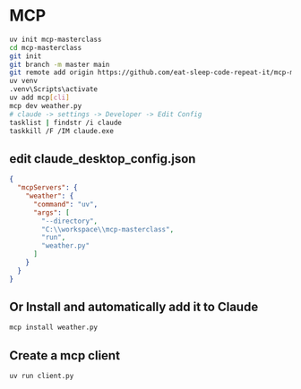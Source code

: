 # MCP

```bash
uv init mcp-masterclass
cd mcp-masterclass
git init
git branch -m master main
git remote add origin https://github.com/eat-sleep-code-repeat-it/mcp-masterclass.git
uv venv
.venv\Scripts\activate
uv add mcp[cli]
mcp dev weather.py
# claude -> settings -> Developer -> Edit Config
tasklist | findstr /i claude
taskkill /F /IM claude.exe
```

## edit claude_desktop_config.json
```json
{
  "mcpServers": {
    "weather": {
      "command": "uv",
      "args": [
        "--directory",
        "C:\\workspace\\mcp-masterclass",
        "run",
        "weather.py"          
      ]
    }
  }
}
```

## Or Install and automatically add it to Claude
```bash
mcp install weather.py
```
## Create a mcp client

```bash
uv run client.py
```



